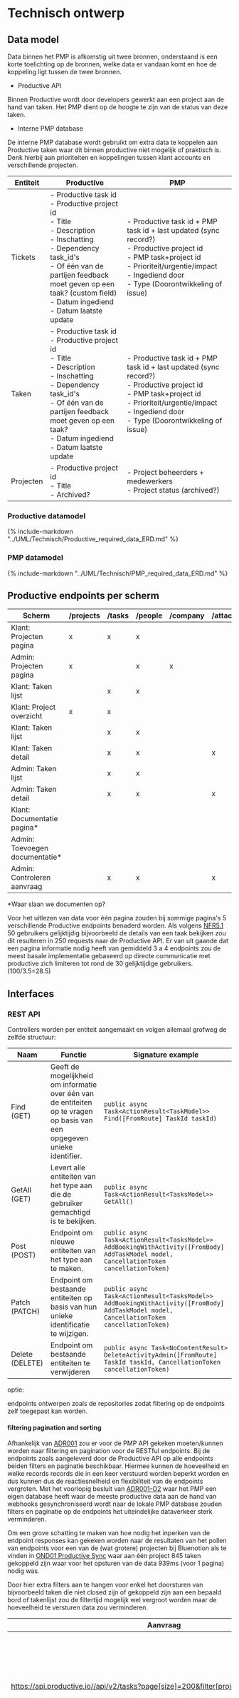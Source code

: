 # Technisch ontwerp

## Data model

Data binnen het PMP is afkomstig uit twee bronnen, onderstaand is een korte toelichting op de bronnen, welke data er vandaan komt en hoe de koppeling ligt tussen de twee bronnen.

- Productive API

Binnen Productive wordt door developers gewerkt aan een project aan de hand van taken. Het PMP dient op de hoogte te zijn van de status van deze taken.

- Interne PMP database

De interne PMP database wordt gebruikt om extra data te koppelen aan Productive taken waar dit binnen productive niet mogelijk of praktisch is. Denk hierbij aan prioriteiten en koppelingen tussen klant accounts en verschillende projecten.

| Entiteit | Productive | PMP |
|---|---|---|
| Tickets | - Productive task id </br>- Productive project id</br>- Title</br>- Description</br>- Inschatting</br>- Dependency task_id's</br>- Of één van de partijen feedback moet geven op een taak? (custom field)</br>- Datum ingediend</br>- Datum laatste update | - Productive task id + PMP task id + last updated (sync record?)</br>- Productive project id</br>- PMP task+project id</br>- Prioriteit/urgentie/impact</br>- Ingediend door</br>- Type (Doorontwikkeling of issue) |
| Taken | - Productive task id</br>- Productive project id</br>- Title</br>- Description</br>- Inschatting</br>- Dependency task_id's</br>- Of één van de partijen feedback moet geven op een taak?</br>- Datum ingediend</br>- Datum laatste update | - Productive task id + PMP task id + last updated (sync record?)</br>- Productive project id</br>- PMP task+project id</br>- Prioriteit/urgentie/impact</br>- Ingediend door</br>- Type (Doorontwikkeling of issue) |
| Projecten | - Productive project id</br>- Title</br>- Archived? | - Project beheerders + medewerkers</br>- Project status (archived?) |

### Productive datamodel

{%
  include-markdown "../UML/Technisch/Productive_required_data_ERD.md"
%}

### PMP datamodel

{%
  include-markdown "../UML/Technisch/PMP_required_data_ERD.md"
%}

## Productive endpoints per scherm

| Scherm | /projects | /tasks | /people | /company | /attachments | /comments | /activities |
|--|--|--|--|--|--|--|--|
| Klant: Projecten pagina | x | x | x |  |  |  |  |
| Admin: Projecten pagina | x |  | x | x |  |  |  |
| Klant: Taken lijst |  | x | x |  |  |  |  |
| Klant: Project overzicht | x | x |  |  |  |  |  |
| Klant: Taken lijst |  | x | x |  |  |  |  |
| Klant: Taken detail |  | x | x |  | x | x | x |
| Admin: Taken lijst |  | x | x |  |  |  |  |
| Admin: Taken detail |  | x | x |  |  x | x | x |
| Klant: Documentatie pagina* |  |  |  |  |  |  |  |
| Admin: Toevoegen documentatie* |  |  |  |  |  |  |  |
| Admin: Controleren aanvraag |  | x | x |  | x | x | x |

*Waar slaan we documenten op?

Voor het uitlezen van data voor één pagina zouden bij sommige pagina's 5 verschillende Productive endpoints benaderd worden. Als volgens [NFR5.1](../Functioneel/FunctioneelOntwerp.md#nonfunctional-requirements) 50 gebruikers gelijktijdig bijvoorbeeld de details van een taak bekijken zou dit resulteren in 250 requests naar de Productive API. Er van uit gaande dat een pagina informatie nodig heeft van gemiddeld 3 a 4 endpoints zou de meest basale implementatie gebaseerd op directe communicatie met productive zich limiteren tot rond de 30 gelijktijdige gebruikers. (100/3.5=28.5)

## Interfaces

### REST API

Controllers worden per entiteit aangemaakt en volgen allemaal grofweg de zelfde structuur:

| Naam | Functie | Signature example |
|---|---|---|
| Find (GET) | Geeft de mogelijkheid om informatie over één van de entiteiten op te vragen op basis van een opgegeven unieke identifier.  |  ```public async Task<ActionResult<TaskModel>> Find([FromRoute] TaskId taskId)```  |
| GetAll (GET) | Levert alle entiteiten van het type aan die de gebruiker gemachtigd is te bekijken.  | ```public async Task<ActionResult<TasksModel>> GetAll()```  |
| Post (POST) | Endpoint om nieuwe entiteiten van het type aan te maken.  |  ```public async Task<ActionResult<TasksModel>> AddBookingWithActivity([FromBody] AddTaskModel model, CancellationToken cancellationToken)``` |
| Patch (PATCH) | Endpoint om bestaande entiteiten op basis van hun unieke identificatie te wijzigen.  |  ```public async Task<ActionResult<TasksModel>> AddBookingWithActivity([FromBody] AddTaskModel model, CancellationToken cancellationToken)``` |
| Delete (DELETE) | Endpoint om bestaande entiteiten te verwijderen  | ```public async Task<NoContentResult> DeleteActivityAdmin([FromRoute] TaskId taskId, CancellationToken cancellationToken)```  |

<!-- TODO?: Een redenatie toevoegen over patch vs put? -->

optie:

endpoints ontwerpen zoals de repositories zodat filtering op de endpoints zelf toegepast kan worden.

#### filtering pagination and sorting

<!-- TODO: Vastleggen zodra ADR001 Decided is. -->

Afhankelijk van [ADR001](../Technisch/ADRs/ADR001-Communicatie_met_de_Productive_API.md) zou er voor de PMP API gekeken moeten/kunnen worden naar filtering en pagination voor de RESTful endpoints. Bij de endpoints zoals aangeleverd door de Productive API op alle endpoints beiden filters en paginatie beschikbaar. Hiermee kunnen de hoeveelheid en welke records records die in een keer verstuurd worden beperkt worden en dus kunnen dus de reactiesnelheid en flexibiliteit van de endpoints vergroten. Met het voorlopig besluit van [ADR001-O2](../Technisch/ADRs/ADR001-Communicatie_met_de_Productive_API.md#o2-continu-synchroniserende-backend-database-aan-de-hand-van-webhooks) waar het PMP een eigen database heeft waar de meeste productive data aan de hand van webhooks gesynchroniseerd wordt naar de lokale PMP database zouden filters en paginatie op de endpoints het uiteindelijke dataverkeer sterk verminderen.

Om een grove schatting te maken van hoe nodig het inperken van de endpoint responses kan gekeken worden naar de resultaten van het pollen van endpoints voor een van de (wat grotere) projecten bij Bluenotion als te vinden in [OND01 Productive Sync](../Onderzoek/OND01-ProductiveSync.md#polling-adr001-o1) waar aan één project 845 taken gekoppeld zijn waar voor het opsturen van de data 939ms (voor 1 pagina) nodig was. 

Door hier extra filters aan te hangen voor enkel het doorsturen van bijvoorbeeld taken die niet closed zijn of gekoppeld zijn aan een bepaald bord of takenlijst zou de filtertijd mogelijk wel vergroot worden maar de hoeveelheid te versturen data zou verminderen.

| Aanvraag | Resultaat | Uitleg |
|---|---|---|
| <https://api.productive.io//api/v2/tasks?page[size]=200&filter[project_id]=102877>  | 5 pagina's met 200 records van +/-438 KB met gemiddelde reactietijd van +/-900ms  | Zo veel mogelijk taken voor een midden groot project zoals gebruikt in [OND01 Productive Sync](../Onderzoek/OND01-ProductiveSync.md#polling-adr001-o1). |
| <https://api.productive.io//api/v2/tasks?page[size]=200&filter[project_id]=102877&filter[status]=1> | 1 pagina met 77 records van +/-272 KB met gemiddelde reactietijd van +/-600ms  | Zelfde taken maar met filter die gesloten taken weg laat. |
| <https://api.productive.io//api/v2/tasks?page[size]=200&filter[project_id]=102877&filter[status]=1&filter[task_list_name]=backlog>  | 1 pagina met 7 records van +/-73KB met gemiddelde reactietijd van +/-350ms   | De zelfde taken maar met filter die gesloten taken weg laat en enkel taken terug geeft die op de backlog staan.  |

Met enkel deze filters zou [FR2.2](../Functioneel/Requirements/FR2_Inzien_taken.md#fr22-filteren-taken-op-waiting-for-feedback-internextern-open-stagingtesting-closed) naast de feedback intern+extern al geïmplementeerd kunnen worden. Het filteren van de taken op feedback nodig van Bluenotion of de klant zouden zoals beschreven in het FO bij de [Toelichting statuses](../Functioneel/FunctioneelOntwerp.md#toelichting-statuses) kunnen gebeuren op basis de [workflow_status_id](https://developer.productive.io/tasks.html#header-supported-filter-params) filter kunnen gebeuren.

Met oog op de [schermontwerpen](../Functioneel/Schermontwerpen.md) ligt het maximale aantal van de zelfde items items dat op één pagina in een keer geladen moet worden niet veel hoger dan 15. Als er gebruik gemaakt gaat worden van een lokale database voor de productive data zoals beschreven in [ADR001-O2](../Technisch/ADRs/ADR001-Communicatie_met_de_Productive_API.md#o2-continu-synchroniserende-backend-database-aan-de-hand-van-webhooks) zou sortering, filtering en pagination op API endpoint niveau een waardevolle toevoeging kunnen zijn aan het project.

<!-- https://learn.microsoft.com/en-us/aspnet/core/mvc/controllers/filters?view=aspnetcore-8.0 -->
<!-- https://medium.com/@alrazak/pagination-and-filtering-in-rest-api-9fc4643d9cfe -->

### Services

De servicelaag biedt een aantal interfaces aan om met domein entiteiten te werken. Binnen de servicelaag wordt een vertaalslag gedaan van input model naar het database model zodat er geen directe koppeling bestaat tussen de database en de front-end (Zie [SAD data modellen hoofdstuk](./SoftwareArchitectureDocument.md#databasemodels)). Verder heeft de servicelaag de verantwoordelijkheid de juiste resources aan te spreken voor bijvoorbeeld het synchroniseren van Productive resources naar de database of aanroepen van de notificatie manager wanneer er een notificatie gestuurd moet worden.

Aangezien de services de domein logica afhandelen zullen verschillende service interfaces ook verschillende signatures krijgen. De basis van de services blijft wel over de meeste services gelijk. Om de scheiding tussen tussen de front-end en database in stand te houden krijgt entity service een Find, GetAll, Add, Update en Delete endpoint. Die vanuit verschillen de andere controllers en services aangeroepen kunnen worden.

<!-- Een voorbeeld van de signatures van ITaskService zou er als volgt uit zien:
public async Task<ActionResult<TaskModel>> Find(int taskId)
public async Task<ActionResult<TasksModel>> GetAll()
public async Task<ActionResult<TaskModel>> AddTask(AddTaskModel model)
public async Task<ActionResult<TaskModel>> UpdateTask(UpdateTaskModel model)
public async Task<ActionResult<boolean>> DeleteTask(int taskId) -->

```puml
 left to right direction
package api{
  package Controllers{
    class "ProjectController" as Project_Controller
    class "TaskController" as Task_Controller
    class "AccountController" as Account_Controller
  }
  package Interfaces{
    interface "IAccountService" as IAccount_Service
    interface "ITaskService" as ITask_Service
    interface "IProjectService" as IProject_Service
    interface "ICommentService" as IComment_Service
    interface "INotificationService" as INotification_Service
    interface "IBijlageService" as IBijlage_Service
  }
}


package Services{

  package Interfaces{
  interface "IAccountRepository" as IAccount_Repository
  interface "ITaskRepository" as ITask_Repository
  interface "IProjectRepository" as IProject_Repository
  interface "ICommentRepository" as IComment_Repository
  interface "ILogRepository" as ILog_Repository
  }
  package service{
    class TaskService{
      -ITask_Repository
      addTaskToProject(TaskInputModel, ProjectId)
      ChangeTaskStatus(TaskInputModel)
    }
    class NotificationService{
      -ILogRepository
      +SendEmailNotification(Template, data)
    }

    class AccountService{
      -IAccount_Repository
    }
    class ProjectService{
      -IProject_Repository
    }
    class CommentService{
      -IComment_Repository
      +AddComment()
      +ModifyComment()
      +DeleteComment()
    }
    class BijlageService{
      -ITask_Repository
      -IComment_Repository
    }
    class SynchronizationService{
      +ManualSynchronization()
      +RunWebhooks()
    }
  }
}


package Repositories{
  class AccountRepository<Account>
  class TaskRepository<Task>
  class ProjectRepository<Project>
  class CommentRepository<Comment>
  class LogRepository<Log>
  class "BaseRepository<T>" as BaseRepository{
    Get(int Id)
    GetAll()
    Add(TAddModel model)
    Update(TUpdateModel model)
    Delete(TDeleteModel model)

  }
}

package ExchangeServer{
  class MailClient
}


' Services.interfaces ordening
IAccount_Repository -[hidden]- ITask_Repository
ITask_Repository -[hidden]- IProject_Repository
IProject_Repository -[hidden]- IComment_Repository
IComment_Repository -[hidden]- ILog_Repository

' API.Interfaces ordening
IAccount_Service -[hidden]- ITask_Service
ITask_Service -[hidden]- IProject_Service
IProject_Service -[hidden]- IComment_Service
IComment_Service -[hidden]- INotification_Service
INotification_Service -[hidden]- IBijlage_Service

' Controller.Interfaces ordening

CommentService -[hidden]- NotificationService

Project_Controller -[hidden]- Task_Controller
Task_Controller -[hidden]- Account_Controller

' Repositories ordening
AccountRepository -[hidden]- TaskRepository
TaskRepository -[hidden]- ProjectRepository
ProjectRepository -[hidden]- CommentRepository
CommentRepository -[hidden]- LogRepository

' Service ordening
' AccountService
AccountService -[hidden]->TaskService
TaskService -[hidden]->ProjectService
ProjectService -[hidden]->CommentService
CommentService -[hidden]->NotificationService
NotificationService -[hidden]->BijlageService

' Service inheritance 

IAccount_Service<|--AccountService
ITask_Service<|--TaskService
IProject_Service<|--ProjectService
IComment_Service<|--CommentService
INotification_Service<|--NotificationService
IBijlage_Service<|--CommentService

' Repositories inheritance 

IAccount_Repository<|--AccountRepository
ITask_Repository<|--TaskRepository
IProject_Repository<|--ProjectRepository
IComment_Repository<|--CommentRepository
ILog_Repository<|-- LogRepository

AccountRepository--|>BaseRepository
TaskRepository--|>BaseRepository
ProjectRepository--|>BaseRepository
CommentRepository--|>BaseRepository
LogRepository--|>BaseRepository

' Service dependencies

IAccount_Repository<--AccountService
ITask_Repository<--TaskService
IProject_Repository<--ProjectService
IComment_Repository<--CommentService
ILog_Repository<--NotificationService
ITask_Repository<--BijlageService
IComment_Repository<--BijlageService

' Controller dependencies

Project_Controller -LEFT-> IAccount_Service
Task_Controller -LEFT-> ITask_Service
Project_Controller -LEFT-> IProject_Service
Task_Controller -LEFT-> IComment_Service
Account_Controller -LEFT-> IAccount_Service

```

<!-- *TODO: Betere logging procedure opzetten -->

<!-- #### IProjectService

#### ICommentService

#### INotification

#### IAccountService

ITaskService	addTask(InputTaskModel), editTask(InputTaskModel), deleteTask(taskId)
IProjectService	add, edit, delete
ICommentService	add, edit, delete
INotification	processNotificationSendRequest(NotificationSendRequest)
IAccountService	signIn(username, password), sendForgotPasswordEmail(username), resetPassword(username, password, code)

AccountController	Verantwoordelijk voor endpoints met betrekking tot inloggen of account management
ProjectController	Verantwoordelijk voor endpoints met betrekking tot Projecten of project management
TaskController	Verantwoordelijk voor endpoints met betrekking tot Taken of taak management
CommentController	Verantwoordelijk voor endpoints met betrekking tot Comments op taken (bijlages?).
ProductiveSyncController	Verantwoordelijk voor endpoints met betrekking tot communicatie met de Productive API en de bijhorende webhooks. -->

### Synchronisatieservice

De synchronisatieservice heeft twee verantwoordelijkheden: Het opzetten en onderhouden van de webhooks en het aanbieden van een mogelijkheid om handmatig een synchronisatie procedure te starten voor bijvoorbeeld de initiële setup of disaster recovery.

Aangezien dit een essentieel onderdeel is van het PMP is het totstandkomings proces en ontwerp van de synchronisatieservice vastgelegd in [Onderzoek 1 Productive sync](../Onderzoek/OND01-ProductiveSync.md)

### DB